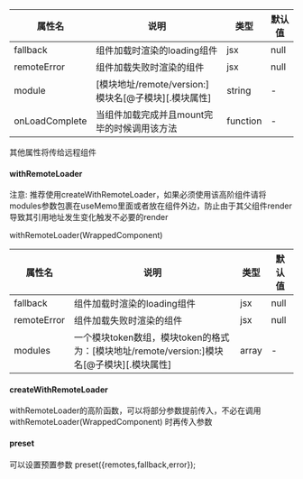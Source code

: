 | 属性名          | 说明                                     |类型| 默认值  |
|--------------|----------------------------------------| --- |------|
| fallback     | 组件加载时渲染的loading组件                      |jsx| null |
| remoteError  | 组件加载失败时渲染的组件                           |jsx|null|
| module       | [模块地址/remote/version:]模块名[@子模块][.模块属性] |string|-|
| onLoadComplete| 当组件加载完成并且mount完毕的时候调用该方法               |function|-|

其他属性将传给远程组件

#### withRemoteLoader

注意: 推荐使用createWithRemoteLoader，如果必须使用该高阶组件请将modules参数包裹在useMemo里面或者放在组件外边，防止由于其父组件render导致其引用地址发生变化触发不必要的render

withRemoteLoader(WrappedComponent)

| 属性名            | 说明                       | 类型     | 默认值  |
|----------------|--------------------------|--------|------|
| fallback       | 组件加载时渲染的loading组件        | jsx    | null |
| remoteError    | 组件加载失败时渲染的组件             | jsx    |null|
| modules        | 一个模块token数组，模块token的格式为：[模块地址/remote/version:]模块名[@子模块][.模块属性] | array  |-|

#### createWithRemoteLoader

withRemoteLoader的高阶函数，可以将部分参数提前传入，不必在调用withRemoteLoader(WrappedComponent) 时再传入参数

#### preset

可以设置预置参数 preset({remotes,fallback,error});

